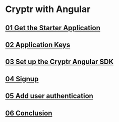 # Cryptr with Angular

## [01 Get the Starter Application](https://github.com/cryptr-examples/cryptr-vue2-sample/tree/01-get-the-starter-application)

## [02 Application Keys](https://github.com/cryptr-examples/cryptr-vue2-sample/tree/02-application-keys)

## [03 Set up the Cryptr Angular SDK](https://github.com/cryptr-examples/cryptr-vue2-sample/tree/03-set-up-the-cryptr-angular-sdk)

## [04 Signup](https://github.com/cryptr-examples/cryptr-vue2-sample/tree/04-signup)

## [05 Add user authentication](https://github.com/cryptr-examples/cryptr-vue2-sample/tree/05-add-user-authentication)

## [06 Conclusion](https://github.com/cryptr-examples/cryptr-vue2-sample/tree/06-conclusion)
